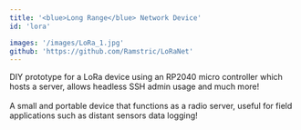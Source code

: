 ```yaml
---
title: '<blue>Long Range</blue> Network Device'
id: 'lora'

images: '/images/LoRa_1.jpg'
github: 'https://github.com/Ramstric/LoRaNet'
---
```


DIY prototype for a LoRa device using an RP2040 micro controller which hosts a server, allows headless SSH admin usage and much more!
<br><br>
A small and portable device that functions as a radio server, useful for field applications such as distant sensors data logging!
